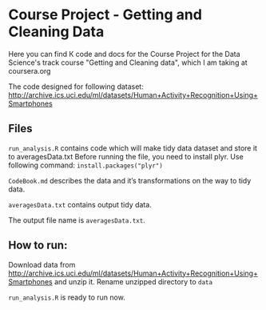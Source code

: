 Course Project - Getting and Cleaning Data
==========================================
Here you can find К code and docs for the Course Project for the Data Science's track course "Getting and Cleaning data", which I am taking at coursera.org

The code designed for following dataset: http://archive.ics.uci.edu/ml/datasets/Human+Activity+Recognition+Using+Smartphones

## Files

`run_analysis.R` contains code which will make tidy data dataset and store it to averagesData.txt
Before running the file, you need to install plyr. Use following command:
`install.packages("plyr")`

`CodeBook.md` describes the data and it’s transformations on the way to tidy data.

`averagesData.txt` contains output tidy data.


The output file name is `averagesData.txt`.

## How to run: 

Download data from http://archive.ics.uci.edu/ml/datasets/Human+Activity+Recognition+Using+Smartphones and unzip it. Rename unzipped directory to `data`

`run_analysis.R` is ready to run now.